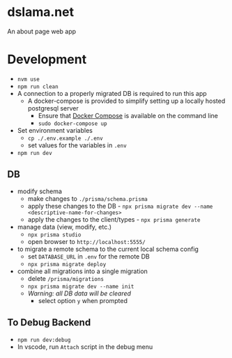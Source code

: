 # dslama.net

An about page web app

# Development
* `nvm use`
* `npm run clean`
* A connection to a properly migrated DB is required to run this app
    * A docker-compose is provided to simplify setting up a locally hosted postgresql server
        * Ensure that [Docker Compose](https://docs.docker.com/compose/install/) is available on the command line
        * `sudo docker-compose up`
* Set environment variables
    * `cp ./.env.example ./.env`
    * set values for the variables in `.env`
* `npm run dev`

## DB
* modify schema
    * make changes to `./prisma/schema.prisma`
    * apply these changes to the DB - `npx prisma migrate dev --name <descriptive-name-for-changes>`
    * apply the changes to the client/types - `npx prisma generate`
* manage data (view, modify, etc.)
    * `npx prisma studio`
    * open browser to `http://localhost:5555/`
* to migrate a remote schema to the current local schema config
  * set `DATABASE_URL` in `.env` for the remote DB
  * `npx prisma migrate deploy`
* combine all migrations into a single migration
  * delete `/prisma/migrations`
  * `npx prisma migrate dev --name init`
  * *Warning: all DB data will be cleared*
    * select option `y` when prompted
    

## To Debug Backend
* `npm run dev:debug`
* In vscode, run `Attach` script in the debug menu
